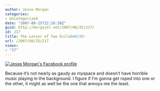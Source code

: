 ```yaml
---
author: Jesse Morgan
categories:
- Uncategorized
date: "2007-08-25T22:28:30Z"
guid: http://morgajel.net/2007/08/25/217/
id: 217
title: The Lesser of Two Evils&#8230;
url: /2007/08/25/217
views:
- "37"
---
```


[![Jesse Morgan's Facebook profile](http://badge.facebook.com/badge/599226653.158.257546844.png)](http://www.facebook.com/p/Jesse_Morgan/599226653 "Jesse Morgan's Facebook profile")

Because it’s not nearly as gaudy as myspace and doesn’t have horrible music playing in the background. I figure if I’m gonna get roped into one or the other, it might as well be the one that annoys me the least.